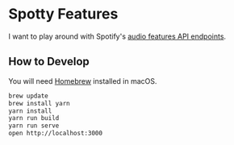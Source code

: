 # Spotty Features

I want to play around with Spotify's
[audio features API endpoints](https://developer.spotify.com/web-api/get-several-audio-features/).

## How to Develop

You will need [Homebrew](http://brew.sh/) installed in macOS.

```bash
brew update
brew install yarn
yarn install
yarn run build
yarn run serve
open http://localhost:3000
```

